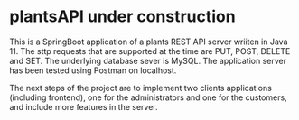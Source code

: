 # plantsAPI under construction

This is a SpringBoot application of a plants REST API server wriiten in Java 11. The sttp requests that are supported at the time are PUT, POST, DELETE and SET. The underlying database sever is MySQL. The application server has been tested using Postman on localhost.

The next steps of the project are to implement two clients applications (including frontend), one for the administrators and one for the customers, and include more features in the server.
